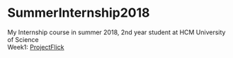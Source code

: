 # SummerInternship2018
My Internship course in summer 2018, 2nd year student at HCM University of Science <br />
Week1: [ProjectFlick](https://github.com/thanhnguyenduy2304/Week1Flick)
